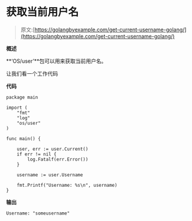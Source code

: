 # 获取当前用户名

> 原文:[https://golangbyexample.com/get-current-username-golang/](https://golangbyexample.com/get-current-username-golang/)

**概述**

**‘OS/user’**包可以用来获取当前用户名。

让我们看一个工作代码

**代码**

```
package main

import (
	"fmt"
	"log"
	"os/user"
)

func main() {

	user, err := user.Current()
	if err != nil {
		log.Fatalf(err.Error())
	}

	username := user.Username

	fmt.Printf("Username: %s\n", username)
} 
```

**输出**

```
Username: "someusername"
```